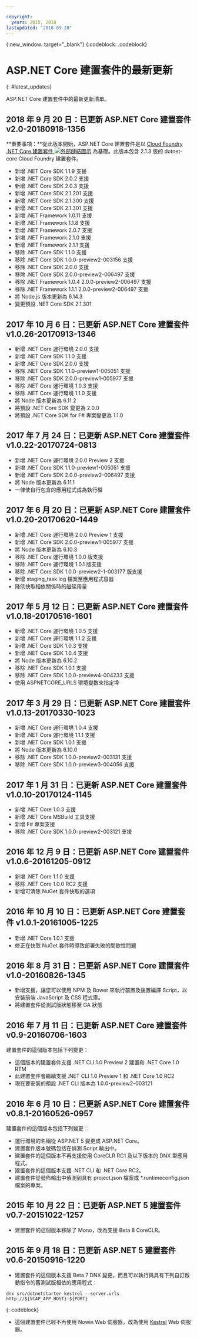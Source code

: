 ```yaml
---

copyright:
  years: 2015, 2018
lastupdated: "2018-09-20"
---
```


{:new_window: target="_blank"}
{:codeblock: .codeblock}

# ASP.NET Core 建置套件的最新更新
{: #latest_updates}

ASP.NET Core 建置套件中的最新更新清單。

## 2018 年 9 月 20 日：已更新 ASP.NET Core 建置套件 v2.0-20180918-1356

**重要事項：**從此版本開始，ASP.NET Core 建置套件是以 [Cloud Foundry .NET Core 建置套件 ![外部鏈結圖示](../../icons/launch-glyph.svg "外部鏈結圖示")](https://docs.cloudfoundry.org/buildpacks/dotnet-core/index.html) 為基礎。此版本包含 2.1.3 版的 dotnet-core Cloud Foundry 建置套件。

* 新增 .NET Core SDK 1.1.9 支援
* 新增 .NET Core SDK 2.0.2 支援
* 新增 .NET Core SDK 2.0.3 支援
* 新增 .NET Core SDK 2.1.201 支援
* 新增 .NET Core SDK 2.1.300 支援
* 新增 .NET Core SDK 2.1.301 支援
* 新增 .NET Framework 1.0.11 支援
* 新增 .NET Framework 1.1.8 支援
* 新增 .NET Framework 2.0.7 支援
* 新增 .NET Framework 2.1.0 支援
* 新增 .NET Framework 2.1.1 支援
* 移除 .NET Core SDK 1.1.0 支援
* 移除 .NET Core SDK 1.0.0-preview2-003156 支援
* 移除 .NET Core SDK 2.0.0 支援
* 移除 .NET Core SDK 2.0.0-preview2-006497 支援
* 移除 .NET Framework 1.0.4 2.0.0-preview2-006497 支援
* 移除 .NET Framework 1.1.1 2.0.0-preview2-006497 支援
* 將 Node.js 版本更新為 6.14.3
* 變更預設 .NET Core SDK 2.1.301

## 2017 年 10 月 6 日：已更新 ASP.NET Core 建置套件 v1.0.26-20170913-1346
* 新增 .NET Core 運行環境 2.0.0 支援
* 新增 .NET Core SDK 1.1.0 支援
* 新增 .NET Core SDK 2.0.0 支援
* 移除 .NET Core SDK 1.1.0-preview1-005051 支援
* 移除 .NET Core SDK 2.0.0-preview1-005977 支援
* 移除 .NET Core 運行環境 1.0.3 支援
* 移除 .NET Core 運行環境 1.1.0 支援
* 將 Node 版本更新為 6.11.2
* 將預設 .NET Core SDK 變更為 2.0.0
* 將預設 .NET Core SDK for F# 專案變更為 1.1.0

## 2017 年 7 月 24 日：已更新 ASP.NET Core 建置套件 v1.0.22-20170724-0813

* 新增 .NET Core 運行環境 2.0.0 Preview 2 支援
* 新增 .NET Core SDK 1.1.0-preview1-005051 支援
* 新增 .NET Core SDK 2.0.0-preview2-006497 支援
* 將 Node 版本更新為 6.11.1
* 一律使自行包含的應用程式成為執行檔

## 2017 年 6 月 20 日：已更新 ASP.NET Core 建置套件 v1.0.20-20170620-1449

* 新增 .NET Core 運行環境 2.0.0 Preview 1 支援
* 新增 .NET Core SDK 2.0.0-preview1-005977 支援
* 將 Node 版本更新為 6.10.3
* 移除 .NET Core 運行環境 1.0.0 版支援
* 移除 .NET Core 運行環境 1.0.1 版支援
* 移除 .NET Core SDK 1.0.0-preview2-1-003177 版支援
* 新增 staging_task.log 檔案至應用程式容器
* 降低快取相依關係時的磁碟用量

## 2017 年 5 月 12 日：已更新 ASP.NET Core 建置套件 v1.0.18-20170516-1601

* 新增 .NET Core 運行環境 1.0.5 支援
* 新增 .NET Core 運行環境 1.1.2 支援
* 新增 .NET Core SDK 1.0.3 支援
* 新增 .NET Core SDK 1.0.4 支援
* 將 Node 版本更新為 6.10.2
* 移除 .NET Core SDK 1.0.1 支援
* 移除 .NET Core SDK 1.0.0-preview4-004233 支援
* 使用 ASPNETCORE_URLS 環境變數來指定埠

## 2017 年 3 月 29 日：已更新 ASP.NET Core 建置套件 v1.0.13-20170330-1023

* 新增 .NET Core 運行環境 1.0.4 支援
* 新增 .NET Core 運行環境 1.1.1 支援
* 新增 .NET Core SDK 1.0.1 支援
* 將 Node 版本更新為 6.10.0
* 移除 .NET Core SDK 1.0.0-preview2-003131 支援
* 移除 .NET Core SDK 1.0.0-preview3-004056 支援

## 2017 年 1 月 31 日：已更新 ASP.NET Core 建置套件 v1.0.10-20170124-1145

* 新增 .NET Core 1.0.3 支援
* 新增 .NET Core MSBuild 工具支援
* 新增 F# 專案支援
* 移除 .NET Core SDK 1.0.0-preview2-003121 支援

## 2016 年 12 月 9 日：已更新 ASP.NET Core 建置套件 v1.0.6-20161205-0912

* 新增 .NET Core 1.1.0 支援
* 移除 .NET Core 1.0.0 RC2 支援
* 新增可清除 NuGet 套件快取的選項

## 2016 年 10 月 10 日：已更新 ASP.NET Core 建置套件 v1.0.1-20161005-1225

* 新增 .NET Core 1.0.1 支援
* 修正在快取 NuGet 套件時導致部署失敗的間歇性問題

## 2016 年 8 月 31 日：已更新 ASP.NET Core 建置套件 v1.0-20160826-1345

* 新增支援，讓您可以使用 NPM 及 Bower 來執行前置及後置編譯 Script，以安裝前端 JavaScript 及 CSS 程式庫。
* 將建置套件從測試版狀態移至 GA 狀態

## 2016 年 7 月 11 日：已更新 ASP.NET Core 建置套件 v0.9-20160706-1603

建置套件的這個版本包括下列變更：

* 這個版本的建置套件支援 .NET CLI 1.0 Preview 2 建置和 .NET Core 1.0 RTM
* 此建置套件會繼續支援 .NET CLI 1.0 Preview 1 和 .NET Core 1.0 RC2
* 現在要安裝的預設 .NET CLI 版本為 1.0.0-preview2-003121

## 2016 年 6 月 10 日：已更新 ASP.NET Core 建置套件 v0.8.1-20160526-0957

建置套件的這個版本包括下列變更：

* 運行環境的名稱從 ASP.NET 5 變更成 ASP.NET Core。
* 建置套件版本號碼包括在偵測 Script 輸出中。
* 建置套件的這個版本不再支援使用 CoreCLR RC1 及以下版本的 DNX 型應用程式。
* 建置套件的這個版本支援 .NET CLI 和 .NET Core RC2。
* 建置套件從發佈輸出中偵測到具有 project.json 檔案或 *.runtimeconfig.json 檔案的專案。

## 2015 年 10 月 22 日：已更新 ASP.NET 5 建置套件 v0.7-20151022-1257

* 建置套件的這個版本移除了 Mono，改為支援 Beta 8 CoreCLR。

## 2015 年 9 月 18 日：已更新 ASP.NET 5 建置套件 v0.6-20150916-1220

* 建置套件的這個版本支援 Beta 7 DNX 變更，而且可以執行與具有下列自訂啟動指令的舊測試版相依的應用程式：

```
dnx src/dotnetstarter kestrel --server.urls http://${VCAP_APP_HOST}:${PORT}
```
{: codeblock}

* 這個建置套件已經不再使用 Nowin Web 伺服器，改為使用 [Kestrel](https://github.com/aspnet/KestrelHttpServer) Web 伺服器。
